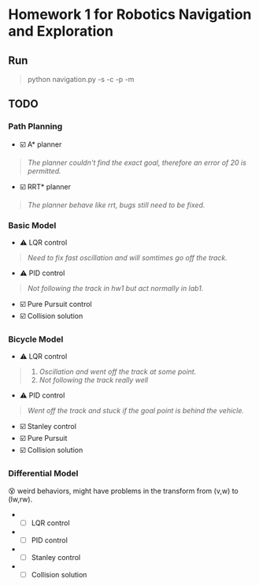 # Homework 1 for Robotics Navigation and Exploration

## Run
> python navigation.py -s -c -p -m

## TODO

### Path Planning
- ☑️  A* planner
> *The planner couldn't find the exact goal, therefore an error of 20 is permitted.*
- ☑️ RRT* planner
> *The planner behave like rrt, bugs still need to be fixed.*

### Basic Model
- ⚠️ LQR control <br>
> *Need to fix fast oscillation and will somtimes go off the track.*<br>
- ⚠️ PID control <br>
> *Not following the track in hw1 but act normally in lab1.*<br>
- ☑️ Pure Pursuit control <br>
- ☑️ Collision solution <br>

### Bicycle Model
- ⚠️ LQR control<br>
> 1. *Oscillation and went off the track at some point.*<br>
> 2. *Not following the track really well*<br>
- ⚠️ PID control<br>
> *Went off the track and stuck if the goal point is behind the vehicle.*<br>
- ☑️ Stanley control<br>
- ☑️ Pure Pursuit
- ☑️ Collision solution<br>

### Differential Model
😵 weird behaviors, might have problems in the transform from (v,w) to (lw,rw).<br>
- - [ ] LQR control
- - [ ] PID control
- - [ ] Stanley control
- - [ ] Collision solution
